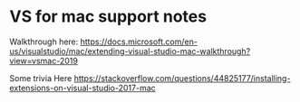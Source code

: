 # VS for mac support notes

Walkthrough here:
https://docs.microsoft.com/en-us/visualstudio/mac/extending-visual-studio-mac-walkthrough?view=vsmac-2019

Some trivia Here
https://stackoverflow.com/questions/44825177/installing-extensions-on-visual-studio-2017-mac
